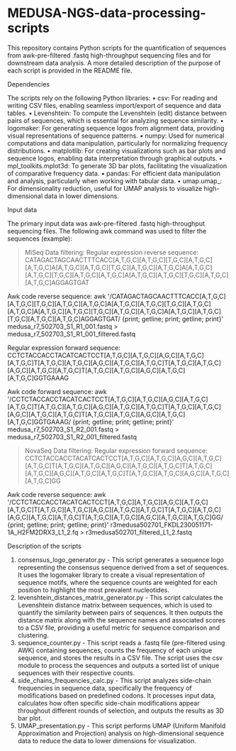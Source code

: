 # MEDUSA-NGS-data-processing-scripts
This repository contains Python scripts for the quantification of sequences from awk-pre-filtered .fastq high-throughput sequencing files and for downstream data analysis. A more detailed description of the purpose of each script is provided in the README file.

Dependencies

The scripts rely on the following Python libraries:
	•	csv: For reading and writing CSV files, enabling seamless import/export of sequence and data tables.
	•	Levenshtein: To compute the Levenshtein (edit) distance between pairs of sequences, which is essential for analyzing sequence similarity.
	•	logomaker: For generating sequence logos from alignment data, providing visual representations of sequence patterns.
	•	numpy: Used for numerical computations and data manipulation, particularly for normalizing frequency distributions.
	•	matplotlib: For creating visualizations such as bar plots and sequence logos, enabling data interpretation through graphical outputs.
	•	mpl_toolkits.mplot3d: To generate 3D bar plots, facilitating the visualization of comparative frequency data.
	•	pandas: For efficient data manipulation and analysis, particularly when working with tabular data.
	•	umap.umap_: For dimensionality reduction, useful for UMAP analysis to visualize high-dimensional data in lower dimensions.
 	

Input data

The primary input data was awk-pre-filtered .fastq high-throughput sequencing files.
The following awk command was used to filter the sequences (example):
>MiSeq Data filtering:
Regular expression reverse sequence:
CATAGACTAGCAACTTTCACC[A,T,G,C][A,T,G,C][T,G,C][A,T,G,C][A,T,G,C]A[A,T,G,C][A,T,G,C][T,G,C][A,T,G,C][A,T,G,C]A[A,T,G,C][A,T,G,C][T,G,C][A,T,G,C][A,T,G,C]A[A,T,G,C][A,T,G,C][T,G,C][A,T,G,C][A,T,G,C]AGGAGTGAT

Awk code reverse sequence:
awk '/CATAGACTAGCAACTTTCACC[A,T,G,C][A,T,G,C][T,G,C][A,T,G,C][A,T,G,C]A[A,T,G,C][A,T,G,C][T,G,C][A,T,G,C][A,T,G,C]A[A,T,G,C][A,T,G,C][T,G,C][A,T,G,C][A,T,G,C]A[A,T,G,C][A,T,G,C][T,G,C][A,T,G,C][A,T,G,C]AGGAGTGAT/ {print; getline; print; getline; print}' medusa_r7_502703_S1_R1_001.fastq > medusa_r7_502703_S1_R1_001_filtered.fastq

Regular expression forward sequence:
CCTCTACCACCTACATCACTCCT[A,T,G,C][A,T,G,C][A,G,C][A,T,G,C][A,T,G,C]T[A,T,G,C][A,T,G,C][A,G,C][A,T,G,C][A,T,G,C]T[A,T,G,C][A,T,G,C][A,G,C][A,T,G,C][A,T,G,C]T[A,T,G,C][A,T,G,C][A,G,C][A,T,G,C][A,T,G,C]GGTGAAAG

Awk code forward sequence:
awk '/CCTCTACCACCTACATCACTCCT[A,T,G,C][A,T,G,C][A,G,C][A,T,G,C][A,T,G,C]T[A,T,G,C][A,T,G,C][A,G,C][A,T,G,C][A,T,G,C]T[A,T,G,C][A,T,G,C][A,G,C][A,T,G,C][A,T,G,C]T[A,T,G,C][A,T,G,C][A,G,C][A,T,G,C][A,T,G,C]GGTGAAAG/ {print; getline; print; getline; print}' medusa_r7_502703_S1_R2_001.fastq > medusa_r7_502703_S1_R2_001_filtered.fastq

>NovaSeq Data filtering:
Regular expression forward sequence:
CCTCTACCACCTACATCACTCCT[A,T,G,C][A,T,G,C][A,G,C][A,T,G,C][A,T,G,C]T[A,T,G,C][A,T,G,C][A,G,C][A,T,G,C][A,T,G,C]T[A,T,G,C][A,T,G,C][A,G,C][A,T,G,C][A,T,G,C]T[A,T,G,C][A,T,G,C][A,G,C][A,T,G,C][A,T,G,C]GG

Awk code reverse sequence:
awk '/CCTCTACCACCTACATCACTCCT[A,T,G,C][A,T,G,C][A,G,C][A,T,G,C][A,T,G,C]T[A,T,G,C][A,T,G,C][A,G,C][A,T,G,C][A,T,G,C]T[A,T,G,C][A,T,G,C][A,G,C][A,T,G,C][A,T,G,C]T[A,T,G,C][A,T,G,C][A,G,C][A,T,G,C][A,T,G,C]GG/ {print; getline; print; getline; print}' r3medusa502701_FKDL230051171-1A_H2FM2DRX3_L1_2.fq > r3medusa502701_filtered_L1_2.fastq

Description of the scripts 
                   
1.	consensus_logo_generator.py - This script generates a sequence logo representing the consensus sequence derived from a set of sequences. It uses the logomaker library to create a visual representation of sequence motifs, where the sequence counts are weighted for each position to highlight the most prevalent nucleotides.
2.	levenshtein_distances_matrix_generator.py - This script calculates the Levenshtein distance matrix between sequences, which is used to quantify the similarity between pairs of sequences. It then outputs the distance matrix along with the sequence names and associated scores to a CSV file, providing a useful metric for sequence comparison and clustering.
3.	sequence_counter.py - This script reads a .fastq file (pre-filtered using AWK) containing sequences, counts the frequency of each unique sequence, and stores the results in a CSV file. The script uses the csv module to process the sequences and outputs a sorted list of unique sequences with their respective counts.
4.	side_chains_frequencies_calc.py - This script analyzes side-chain frequencies in sequence data, specifically the frequency of modifications based on predefined codons. It processes input data, calculates how often specific side-chain modifications appear throughout different rounds of selection, and outputs the results as 3D bar plot.
5.	UMAP_presentation.py - This script performs UMAP (Uniform Manifold Approximation and Projection) analysis on high-dimensional sequence data to reduce the data to lower dimensions for visualization. 
